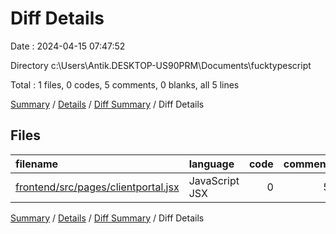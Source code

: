 # Diff Details

Date : 2024-04-15 07:47:52

Directory c:\\Users\\Antik.DESKTOP-US90PRM\\Documents\\fucktypescript

Total : 1 files,  0 codes, 5 comments, 0 blanks, all 5 lines

[Summary](results.md) / [Details](details.md) / [Diff Summary](diff.md) / Diff Details

## Files
| filename | language | code | comment | blank | total |
| :--- | :--- | ---: | ---: | ---: | ---: |
| [frontend/src/pages/clientportal.jsx](/frontend/src/pages/clientportal.jsx) | JavaScript JSX | 0 | 5 | 0 | 5 |

[Summary](results.md) / [Details](details.md) / [Diff Summary](diff.md) / Diff Details